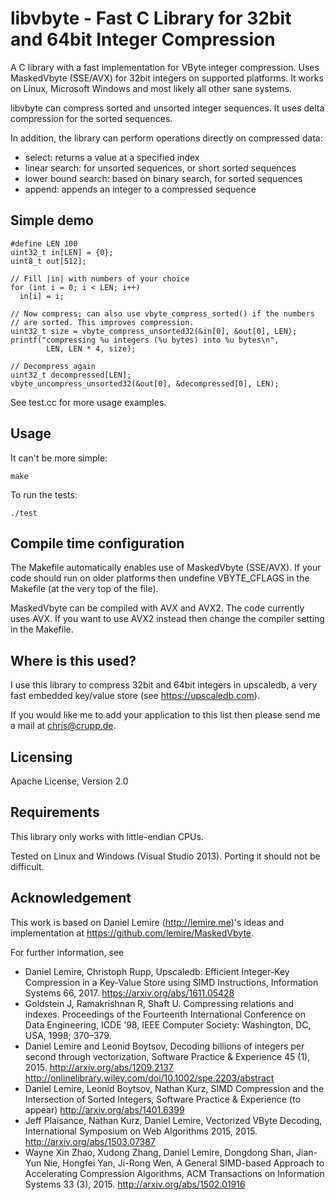 libvbyte - Fast C Library for 32bit and 64bit Integer Compression
======================

A C library with a fast implementation for VByte integer compression.
Uses MaskedVbyte (SSE/AVX) for 32bit integers on supported platforms. It works
on Linux, Microsoft Windows and most likely all other sane systems.

libvbyte can compress sorted and unsorted integer sequences. It uses delta
compression for the sorted sequences.

In addition, the library can perform operations directly on compressed data:

   * select: returns a value at a specified index
   * linear search: for unsorted sequences, or short sorted sequences
   * lower bound search: based on binary search, for sorted sequences
   * append: appends an integer to a compressed sequence

Simple demo
------------------------

    #define LEN 100
    uint32_t in[LEN] = {0};
    uint8_t out[512];

    // Fill |in| with numbers of your choice
    for (int i = 0; i < LEN; i++)
      in[i] = i;

    // Now compress; can also use vbyte_compress_sorted() if the numbers
    // are sorted. This improves compression.
    uint32_t size = vbyte_compress_unsorted32(&in[0], &out[0], LEN);
    printf("compressing %u integers (%u bytes) into %u bytes\n",
            LEN, LEN * 4, size);
 
    // Decompress again
    uint32_t decompressed[LEN];
    vbyte_uncompress_unsorted32(&out[0], &decompressed[0], LEN);

See test.cc for more usage examples.

Usage
------------------------

It can't be more simple:

    make

To run the tests:

    ./test

Compile time configuration
----------------------

The Makefile automatically enables use of MaskedVbyte (SSE/AVX). If your
code should run on older platforms then undefine VBYTE_CFLAGS in the
Makefile (at the very top of the file).

MaskedVbyte can be compiled with AVX and AVX2. The code currently uses AVX.
If you want to use AVX2 instead then change the compiler setting in
the Makefile.

Where is this used?
----------------------

I use this library to compress 32bit and 64bit integers in upscaledb, a very
fast embedded key/value store (see https://upscaledb.com). 

If you would like me to add your application to this list then please send
me a mail at chris@crupp.de.

Licensing
------------------------

Apache License, Version 2.0

Requirements
------------------------

This library only works with little-endian CPUs.

Tested on Linux and Windows (Visual Studio 2013). Porting it should not
be difficult.

Acknowledgement
------------------------

This work is based on Daniel Lemire (http://lemire.me)'s ideas and
implementation at https://github.com/lemire/MaskedVbyte.

For further information, see
* Daniel Lemire, Christoph Rupp, Upscaledb: Efficient Integer-Key Compression in a Key-Value Store using SIMD Instructions, Information Systems 66, 2017. https://arxiv.org/abs/1611.05428
* Goldstein J, Ramakrishnan R, Shaft U. Compressing relations and indexes. Proceedings of the Fourteenth International Conference on Data Engineering, ICDE ’98, IEEE Computer Society: Washington, DC, USA, 1998; 370–379.
* Daniel Lemire and Leonid Boytsov, Decoding billions of integers per second through vectorization, Software Practice & Experience 45 (1), 2015.  http://arxiv.org/abs/1209.2137 http://onlinelibrary.wiley.com/doi/10.1002/spe.2203/abstract
* Daniel Lemire, Leonid Boytsov, Nathan Kurz, SIMD Compression and the Intersection of Sorted Integers, Software Practice & Experience (to appear) http://arxiv.org/abs/1401.6399
* Jeff Plaisance, Nathan Kurz, Daniel Lemire, Vectorized VByte Decoding, International Symposium on Web Algorithms 2015, 2015. http://arxiv.org/abs/1503.07387
* Wayne Xin Zhao, Xudong Zhang, Daniel Lemire, Dongdong Shan, Jian-Yun Nie, Hongfei Yan, Ji-Rong Wen, A General SIMD-based Approach to Accelerating Compression Algorithms, ACM Transactions on Information Systems 33 (3), 2015. http://arxiv.org/abs/1502.01916



